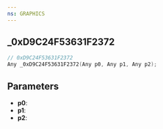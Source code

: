 ```yaml
---
ns: GRAPHICS
---
```

## _0xD9C24F53631F2372

```c
// 0xD9C24F53631F2372
Any _0xD9C24F53631F2372(Any p0, Any p1, Any p2);
```

## Parameters
* **p0**:
* **p1**:
* **p2**:

